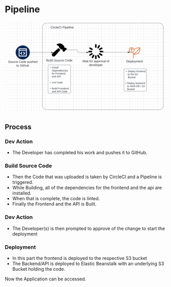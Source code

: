 # Pipeline

![Pipeline](Pipeline.png "Pipeline")

## Process

### Dev Action
- The Developer has completed his work and pushes it to GitHub.

### Build Source Code
- Then the Code that was uploaded is taken by CircleCI and a Pipeline is triggered. 
-  While Building, all of the dependencies for the frontend and the api are installed.
- When that is complete, the code is linted.
- Finally the Frontend and the API is Built.

### Dev Action
- The Developer(s) is then prompted to approve of the change to start the deployment

### Deployment
- In this part the frontend is deployed to the respective S3 bucket
- The Backend/API is deployed to Elastic Beanstalk with an underlying S3 Bucket holding the code. 

Now the Application can be accessed.
